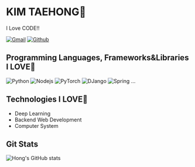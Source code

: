 # KIM TAEHONG👋

I Love CODE!!

[![Gmail](http://img.shields.io/badge/-sdat789@ajou.ac.kr-EA4335?style=flat-square&logo=Gmail&logoColor=white&link=sdat789@naver.com)](https://github.com/HongsGit76)
[![Github](http://img.shields.io/badge/-Hongs%20GIt-black?style=flat-square&logo=github&link=https://zzsza.github.io/)](https://github.com/HongsGit76)





## Programming Languages, Frameworks&Libraries I LOVE🌱

![Python](http://img.shields.io/badge/python-3776AB?style=flat-square&logo=Python&logoColor=white)
![Nodejs](http://img.shields.io/badge/Node.js-339933?style=flat-square&logo=Node.js&logoColor=white)
![PyTorch](http://img.shields.io/badge/PyTorch-%23EE4C2C?style=flat-square&logo=PyTorch&logoColor=white)
![DJango](http://img.shields.io/badge/django-%23092E20?style=flat-square&logo=django&logoColor=white)
![Spring](http://img.shields.io/badge/spring-%236DB33F?style=flat-square&logo=spring&logoColor=white)
...






## Technologies I LOVE🌱

* Deep Learning
* Backend Web Development
* Computer System




## Git Stats

![Hong's GitHub stats](https://github-readme-stats.vercel.app/api?username=HongsGit76&show_icons=true&theme=radical)


<!--
**HongsGit76/HongsGit76** is a ✨ _special_ ✨ repository because its `README.md` (this file) appears on your GitHub profile.

Here are some ideas to get you started:

- 🔭 I’m currently working on ...
- 🌱 I’m currently learning ...
- 👯 I’m looking to collaborate on ...
- 🤔 I’m looking for help with ...
- 💬 Ask me about ...
- 📫 How to reach me: ...
- 😄 Pronouns: ...
- ⚡ Fun fact: ...
-->
